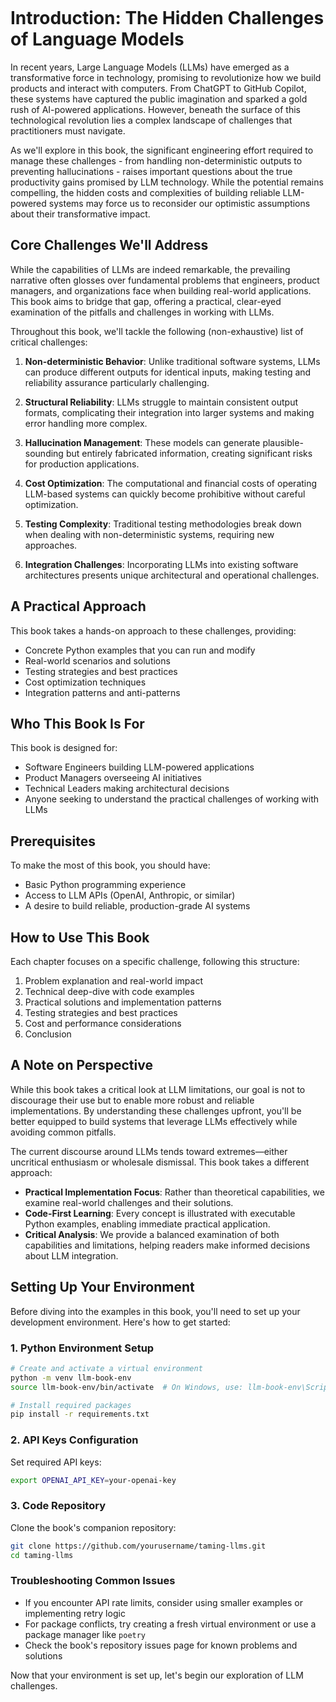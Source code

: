 ```{tableofcontents}
```

# Introduction: The Hidden Challenges of Language Models

In recent years, Large Language Models (LLMs) have emerged as a transformative force in technology, promising to revolutionize how we build products and interact with computers. From ChatGPT to GitHub Copilot, these systems have captured the public imagination and sparked a gold rush of AI-powered applications. However, beneath the surface of this technological revolution lies a complex landscape of challenges that practitioners must navigate. 

As we'll explore in this book, the significant engineering effort required to manage these challenges - from handling non-deterministic outputs to preventing hallucinations - raises important questions about the true productivity gains promised by LLM technology. While the potential remains compelling, the hidden costs and complexities of building reliable LLM-powered systems may force us to reconsider our optimistic assumptions about their transformative impact.

## Core Challenges We'll Address
While the capabilities of LLMs are indeed remarkable, the prevailing narrative often glosses over fundamental problems that engineers, product managers, and organizations face when building real-world applications. This book aims to bridge that gap, offering a practical, clear-eyed examination of the pitfalls and challenges in working with LLMs.

Throughout this book, we'll tackle the following (non-exhaustive) list of critical challenges:

1. **Non-deterministic Behavior**: Unlike traditional software systems, LLMs can produce different outputs for identical inputs, making testing and reliability assurance particularly challenging.

2. **Structural Reliability**: LLMs struggle to maintain consistent output formats, complicating their integration into larger systems and making error handling more complex.

3. **Hallucination Management**: These models can generate plausible-sounding but entirely fabricated information, creating significant risks for production applications.

4. **Cost Optimization**: The computational and financial costs of operating LLM-based systems can quickly become prohibitive without careful optimization.

5. **Testing Complexity**: Traditional testing methodologies break down when dealing with non-deterministic systems, requiring new approaches.

6. **Integration Challenges**: Incorporating LLMs into existing software architectures presents unique architectural and operational challenges.

## A Practical Approach

This book takes a hands-on approach to these challenges, providing:

- Concrete Python examples that you can run and modify
- Real-world scenarios and solutions
- Testing strategies and best practices
- Cost optimization techniques
- Integration patterns and anti-patterns

## Who This Book Is For

This book is designed for:

- Software Engineers building LLM-powered applications
- Product Managers overseeing AI initiatives
- Technical Leaders making architectural decisions
- Anyone seeking to understand the practical challenges of working with LLMs

## Prerequisites

To make the most of this book, you should have:

- Basic Python programming experience
- Access to LLM APIs (OpenAI, Anthropic, or similar)
- A desire to build reliable, production-grade AI systems

## How to Use This Book

Each chapter focuses on a specific challenge, following this structure:

1. Problem explanation and real-world impact
2. Technical deep-dive with code examples
3. Practical solutions and implementation patterns
4. Testing strategies and best practices
5. Cost and performance considerations
6. Conclusion

## A Note on Perspective

While this book takes a critical look at LLM limitations, our goal is not to discourage their use but to enable more robust and reliable implementations. By understanding these challenges upfront, you'll be better equipped to build systems that leverage LLMs effectively while avoiding common pitfalls.

The current discourse around LLMs tends toward extremes—either uncritical enthusiasm or wholesale dismissal. This book takes a different approach:

- **Practical Implementation Focus**: Rather than theoretical capabilities, we examine real-world challenges and their solutions.
- **Code-First Learning**: Every concept is illustrated with executable Python examples, enabling immediate practical application.
- **Critical Analysis**: We provide a balanced examination of both capabilities and limitations, helping readers make informed decisions about LLM integration. 


## Setting Up Your Environment

Before diving into the examples in this book, you'll need to set up your development environment. Here's how to get started:

### 1. Python Environment Setup
```bash
# Create and activate a virtual environment
python -m venv llm-book-env
source llm-book-env/bin/activate  # On Windows, use: llm-book-env\Scripts\activate

# Install required packages
pip install -r requirements.txt
```

### 2. API Keys Configuration
Set required API keys:
```bash
export OPENAI_API_KEY=your-openai-key
```

### 3. Code Repository
Clone the book's companion repository:
```bash
git clone https://github.com/yourusername/taming-llms.git
cd taming-llms
```

### Troubleshooting Common Issues
- If you encounter API rate limits, consider using smaller examples or implementing retry logic
- For package conflicts, try creating a fresh virtual environment or use a package manager like `poetry`
- Check the book's repository issues page for known problems and solutions

Now that your environment is set up, let's begin our exploration of LLM challenges.


